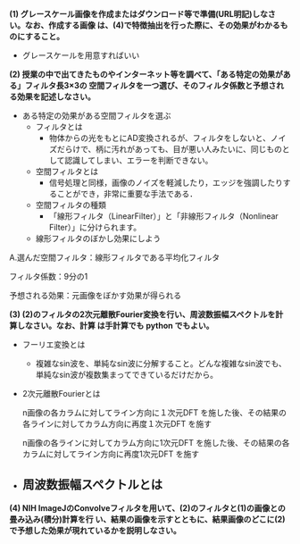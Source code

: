 **(1) グレースケール画像を作成またはダウンロード等で準備(URL明記)しなさい。なお、作成する画像 は、(4)で特徴抽出を行った際に、その効果がわかるものにすること。**

- グレースケールを用意すればいい

**(2) 授業の中で出てきたものやインターネット等を調べて、「ある特定の効果がある」フィルタ長3×3の 空間フィルタを一つ選び、そのフィルタ係数と予想される効果を記述しなさい。**

- ある特定の効果がある空間フィルタを選ぶ
    - フィルタとは
        - 物体からの光をもとにAD変換されるが、フィルタをしないと、ノイズだらけで、柄に汚れがあっても、目が悪い人みたいに、同じものとして認識してしまい、エラーを判断できない。
    - 空間フィルタとは
        - 信号処理と同様，画像のノイズを軽減したり，エッジを強調したりすることができ，非常に重要な手法である．
    - 空間フィルタの種類
        - 「線形フィルタ（LinearFilter）」と「非線形フィルタ（Nonlinear Filter）」に分けられます。
    - 線形フィルタのぼかし効果にしよう

A.選んだ空間フィルタ：線形フィルタである平均化フィルタ

フィルタ係数：9分の1

予想される効果：元画像をぼかす効果が得られる

**(3) (2)のフィルタの2次元離散Fourier変換を行い、周波数振幅スペクトルを計算しなさい。なお、計算 は手計算でも python でもよい。**

- フーリエ変換とは
    - 複雑なsin波を、単純なsin波に分解すること。どんな複雑なsin波でも、単純なsin波が複数集まってできているだけだから。
- 2次元離散Fourierとは
    
    n画像の各カラムに対してライン方向に１次元DFT を施した後、その結果の各ラインに対してカラム方向に再度１次元DFT を施す
    
    n画像の各ラインに対してカラム方向に1次元DFT を施した後、その結果の各カラムに対してライン方向に再度1次元DFT を施す
    
- 周波数振幅スペクトルとは
    - 

**(4) NIH ImageJのConvolveフィルタを用いて、(2)のフィルタと(1)の画像との畳み込み(積分)計算を行 い、結果の画像を示すとともに、結果画像のどこに(2)で予想した効果が現れているかを説明しなさい。**